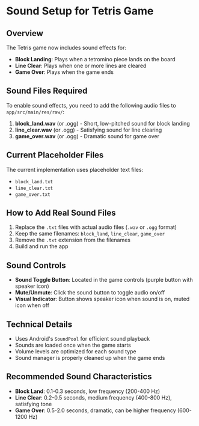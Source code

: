 # Sound Setup for Tetris Game

## Overview
The Tetris game now includes sound effects for:
- **Block Landing**: Plays when a tetromino piece lands on the board
- **Line Clear**: Plays when one or more lines are cleared
- **Game Over**: Plays when the game ends

## Sound Files Required
To enable sound effects, you need to add the following audio files to `app/src/main/res/raw/`:

1. **block_land.wav** (or .ogg) - Short, low-pitched sound for block landing
2. **line_clear.wav** (or .ogg) - Satisfying sound for line clearing
3. **game_over.wav** (or .ogg) - Dramatic sound for game over

## Current Placeholder Files
The current implementation uses placeholder text files:
- `block_land.txt`
- `line_clear.txt` 
- `game_over.txt`

## How to Add Real Sound Files
1. Replace the `.txt` files with actual audio files (`.wav` or `.ogg` format)
2. Keep the same filenames: `block_land`, `line_clear`, `game_over`
3. Remove the `.txt` extension from the filenames
4. Build and run the app

## Sound Controls
- **Sound Toggle Button**: Located in the game controls (purple button with speaker icon)
- **Mute/Unmute**: Click the sound button to toggle audio on/off
- **Visual Indicator**: Button shows speaker icon when sound is on, muted icon when off

## Technical Details
- Uses Android's `SoundPool` for efficient sound playback
- Sounds are loaded once when the game starts
- Volume levels are optimized for each sound type
- Sound manager is properly cleaned up when the game ends

## Recommended Sound Characteristics
- **Block Land**: 0.1-0.3 seconds, low frequency (200-400 Hz)
- **Line Clear**: 0.2-0.5 seconds, medium frequency (400-800 Hz), satisfying tone
- **Game Over**: 0.5-2.0 seconds, dramatic, can be higher frequency (600-1200 Hz)
